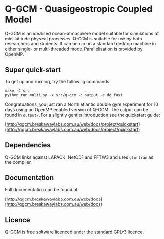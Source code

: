 # Q-GCM - Quasigeostropic Coupled Model

Q-GCM is an idealised ocean-atmosphere model suitable for simulations of mid-latitude physical processes.
Q-GCM is suitable for use by both researchers and students.
It can be run on a standard desktop machine in either single- or multi-threaded mode.
Parallelisation is provided by OpenMP.

## Super quick-start

To get up and running, try the following commands:

    make -C src
    python run_multi.py -x src/q-gcm -o output -e dg_fast

Congratuations, you just ran a North Atlantic double gyre experiment for 10 days using an OpenMP enabled version of Q-GCM.
The output can be found in `output/`.
For a slightly gentler introduction see the quickstart guide:

[http://qgcm.breakawaylabs.com.au/web/docs/project/quickstart](http://qgcm.breakawaylabs.com.au/web/docs/project/quickstart)

## Dependencies

Q-GCM links against LAPACK, NetCDF and FFTW3 and uses `gfortran` as the compiler.

## Documentation

Full documentation can be found at:

[http://qgcm.breakawaylabs.com.au/web/docs](http://qgcm.breakawaylabs.com.au/web/docs)

## Licence

Q-GCM is free software licenced under the standard GPLv3 licence.
